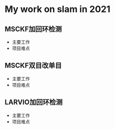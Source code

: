 # My work on slam in 2021
## MSCKF加回环检测
* 主要工作
* 项目难点
## MSCKF双目改单目
* 主要工作
* 项目难点
## LARVIO加回环检测
* 主要工作
* 项目难点
